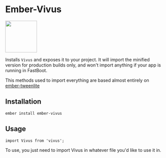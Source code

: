 # Ember-Vivus

<a href="http://shipshape.io/"><img src="http://i.imgur.com/EVjM7AV.png" width="100" height="100"/></a>

Installs `Vivus` and exposes it to your project. It will import the minified version for production builds only, and won't import anything if your app is running in FastBoot.

This methods used to import everything are based almost entirely on [ember-tweenlite](https://github.com/runspired/ember-tweenlite)

## Installation

`ember install ember-vivus`

## Usage

`import Vivus from 'vivus';`

To use, you just need to import Vivus in whatever file you'd like to use it in.
